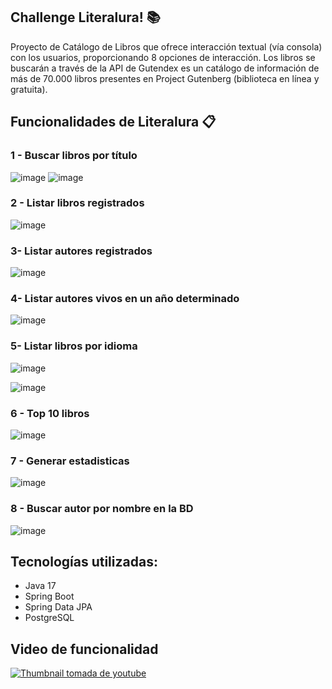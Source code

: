 ## Challenge Literalura! 📚
Proyecto de  Catálogo de Libros que ofrece interacción textual (vía consola) con los usuarios, proporcionando 8 opciones de interacción. Los libros se buscarán a través de la API de Gutendex es un catálogo de información de más de 70.000 libros presentes en Project Gutenberg (biblioteca en línea y gratuita).

## Funcionalidades de Literalura 📋

### 1 - Buscar libros por título

![image](https://github.com/Albert0GR/literalura-challenge/assets/102188547/ab2506cf-9b99-418b-952c-908d17de4aef)
![image](https://github.com/Albert0GR/literalura-challenge/assets/102188547/6d53b0ac-9284-4d59-b384-d77f97d3cc2e)


### 2 - Listar libros registrados
![image](https://github.com/Albert0GR/literalura-challenge/assets/102188547/8e4e5c6e-1cb5-4924-9e10-7d9f8eedcf6b)


### 3-  Listar autores registrados
![image](https://github.com/Albert0GR/literalura-challenge/assets/102188547/602705c9-38ad-470c-9dc2-8ec5d7a7d3e9)


### 4-  Listar autores vivos en un año determinado

![image](https://github.com/Albert0GR/literalura-challenge/assets/102188547/b59e3d0b-546f-47a5-b8ec-6c422d1cfe7b)

### 5-  Listar libros por idioma

![image](https://github.com/Albert0GR/literalura-challenge/assets/102188547/a0eea10c-81a7-45ef-a3d2-ba3ef8daa6bf)

![image](https://github.com/Albert0GR/literalura-challenge/assets/102188547/b14c671f-b360-47cd-b88d-333617f05fc3)

### 6 - Top 10 libros
![image](https://github.com/Albert0GR/literalura-challenge/assets/102188547/7cdd10e4-64dc-406d-b294-f7751c64417c)

### 7 - Generar estadisticas
![image](https://github.com/Albert0GR/literalura-challenge/assets/102188547/b0cf4cc4-b625-4e7c-ad9f-d3df179323d0)

### 8 - Buscar autor por nombre en la BD
![image](https://github.com/Albert0GR/literalura-challenge/assets/102188547/b22e941f-ef93-4b36-affd-a623e3711049)


## Tecnologías utilizadas:
- Java 17
- Spring Boot
- Spring Data JPA
- PostgreSQL


## Video de funcionalidad
[![Thumbnail tomada de youtube](https://img.youtube.com/vi/XQvA6avW36c/0.jpg)](https://www.youtube.com/watch?v=XQvA6avW36c "Challenge Literalura")

